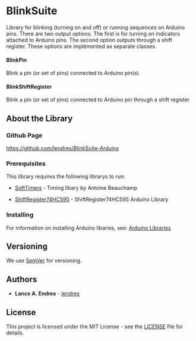 # BlinkSuite

Library for blinking (turning on and off) or running sequences on Arduino pins.  There are two output options.  The first is for turning on indicators attached to Arduino pins.  The second option outputs through a shift register.  These options are implemented as separate classes.

#### BlinkPin
Blink a pin (or set of pins) connected to Arduino pin(s).

#### BlinkShiftRegister
Blink a pin (or set of pins) connected to Arduino pin through a shift register.


## About the Library
### Github Page

https://github.com/lendres/BlinkSuite-Arduino


### Prerequisites

This library requires the following librarys to run:

* [SoftTimers](https://github.com/end2endzone/SoftTimers) - Timing libary by Antoine Beauchamp

* [ShiftRegister74HC595](https://timodenk.com/blog/shift-register-arduino-library/) - ShiftRegister74HC595 Arduino Library


### Installing

For information on installing Arduino libaries, see: [Arduino Libraries](http://www.arduino.cc/en/Guide/Libraries)


## Versioning

We use [SemVer](http://semver.org/) for versioning.

## Authors

* **Lance A. Endres** - [lendres](https://github.com/lendres)

## License

This project is licensed under the MIT License - see the [LICENSE](LICENSE) file for details.
